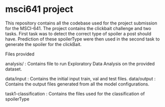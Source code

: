 # msci641 project
 
This repository contains all the codebase used for the project submission for the MSCI-641.
The project contains the clickbait challenge and two tasks.
First task was to detect the correct type of spoiler a post should have. 
Prediction of these spoilerType were then used in the second task to generate the spoiler for the clickBait.

Files provided

analysis/   : Contains file to run Exploratory Data Analysis on the provided dataset.

data/input  : Contains the initial input train, val and test files.
data/output : Contains the output files generated from all the model configurations.

task1-classification : Contains the files used for the classification of spoilerType